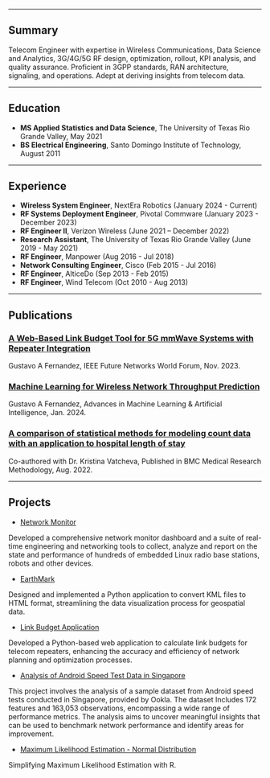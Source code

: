 

---
## Summary

Telecom Engineer with expertise in Wireless Communications, Data Science and Analytics, 3G/4G/5G RF design, optimization, rollout, KPI analysis, and quality assurance. Proficient in 3GPP standards, RAN architecture, signaling, and operations. Adept at deriving insights from telecom data.

---
## Education

- **MS Applied Statistics and Data Science**, The University of Texas Rio Grande Valley, May 2021
- **BS Electrical Engineering**, Santo Domingo Institute of Technology, August 2011

---

## Experience

- **Wireless System Engineer**, NextEra Robotics (January 2024 - Current)
- **RF Systems Deployment Engineer**, Pivotal Commware (January 2023 - December 2023)  
- **RF Engineer II**, Verizon Wireless (June 2021 – December 2022)
- **Research Assistant**, The University of Texas Rio Grande Valley (June 2019 - May 2021)
- **RF Engineer**, Manpower (Aug 2016 - Jul 2018)
- **Network Consulting Engineer**, Cisco (Feb 2015 - Jul 2016)
- **RF Engineer**, AlticeDo (Sep 2013 - Feb 2015)
- **RF Engineer**, Wind Telecom (Oct 2010 - Aug 2013)




---


## Publications

### [A Web-Based Link Budget Tool for 5G mmWave Systems with Repeater Integration](https://ieeexplore.ieee.org/abstract/document/10520341)
Gustavo A Fernandez, IEEE Future Networks World Forum, Nov. 2023.
  
### [Machine Learning for Wireless Network Throughput Prediction](https://www.opastpublishers.com/open-access-articles/machine-learning-for-wireless-network-throughput-prediction.pdf)
Gustavo A Fernandez, Advances in Machine Learning & Artificial Intelligence, Jan. 2024. 

### [A comparison of statistical methods for modeling count data with an application to hospital length of stay](https://link.springer.com/article/10.1186/s12874-022-01685-8)
Co-authored with Dr. Kristina Vatcheva, Published in BMC Medical Research Methodology, Aug. 2022.


  
---

## Projects

- [Network Monitor](https://github.com/gustavofernandezlembert/Gustavo-Fernandez/blob/master/Tableau_Dashboard.jpg)
  
Developed a comprehensive network monitor dashboard and a suite of real-time engineering and networking tools to collect, analyze and report on the state and performance of hundreds of embedded Linux radio base stations, robots and other devices.

- [EarthMark](https://github.com/gustavofernandezlembert/Placemarks.KML_TO_HTML)
  
Designed and implemented a Python application to convert KML files to HTML format, streamlining the data visualization process for geospatial data.

- [Link Budget Application](https://nrboostlinkbudget.wn.r.appspot.com/)
  
Developed a Python-based web application to calculate link budgets for telecom repeaters, enhancing the accuracy and efficiency of network planning and optimization processes.

- [Analysis of Android Speed Test Data in Singapore](https://github.com/gustavofernandezlembert/Gustavo-Fernandez/blob/master/Gustavo%20Presentation.pptx)
  
This project involves the analysis of a sample dataset from Android speed tests conducted in Singapore, provided by Ookla. The dataset Includes 172 features and 163,053 observations, encompassing a wide range of performance metrics. The analysis aims to uncover meaningful insights that can be used to benchmark network performance and identify areas for improvement.

- [Maximum Likelihood Estimation - Normal Distribution](https://gustavofernandezlembert.github.io/Maximum-Likelihood/)
  
Simplifying Maximum Likelihood Estimation with R.


